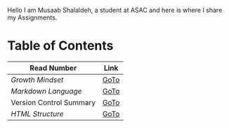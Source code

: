 Hello I am Musaab Shalaldeh, a student at ASAC and here is
where I share my Assignments.


# Table of Contents

| **Read Number**      | **Link** |
| ----------- | ----------- |
| _Growth Mindset_     | [GoTo](https://musaabshalaldeh.github.io/reading-notes/GrowthMindset)      |
| _Markdown Language_  | [GoTo](https://musaabshalaldeh.github.io/reading-notes/read1)       |
|      Version Control Summary       |    [GoTo](https://musaabshalaldeh.github.io/reading-notes/read2)          |
| _HTML Structure_          |    [GoTo](https://musaabshalaldeh.github.io/reading-notes/htmlStructure)         |